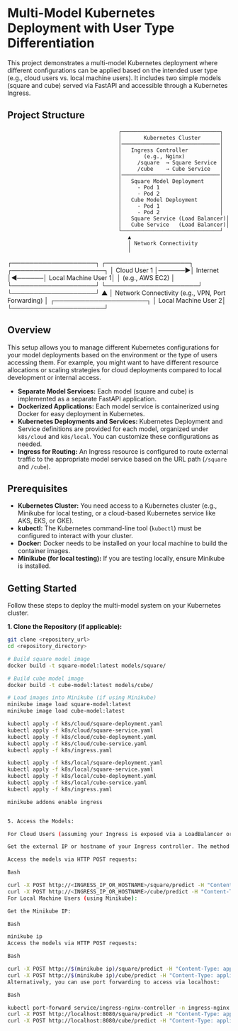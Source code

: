 # Multi-Model Kubernetes Deployment with User Type Differentiation

This project demonstrates a multi-model Kubernetes deployment where different configurations can be applied based on the intended user type (e.g., cloud users vs. local machine users). It includes two simple models (square and cube) served via FastAPI and accessible through a Kubernetes Ingress.

## Project Structure

                                       ┌───────────────────────────────┐
                                       │       Kubernetes Cluster      │
                                       │───────────────────────────────│
                                       │   Ingress Controller          │
                                       │       (e.g., Nginx)           │
                                       │     /square  → Square Service │
                                       │     /cube    → Cube Service   │
                                       │───────────────────────────────│
                                       │   Square Model Deployment     │
                                       │     - Pod 1                   │
                                       │     - Pod 2                   │
                                       │   Cube Model Deployment       │
                                       │     - Pod 1                   │
                                       │     - Pod 2                   │
                                       │   Square Service (Load Balancer)│
                                       │   Cube Service   (Load Balancer)│
                                       └───────────────────────────────┘
                                          ▲
                                          │ Network Connectivity
                                          │
┌───────────────────┐      ┌───────────────────┐      ┌─────────────────────┐
│ Cloud User 1      │──────▶│ Internet          │◀──────│ Local Machine User 1│
│ (e.g., AWS EC2)   │      └───────────────────┘      └─────────────────────┘
└───────────────────┘                                  ▲
                                                       │ Network Connectivity (e.g., VPN, Port Forwarding)
                                                       │
                                       ┌─────────────────────┐
                                       │ Local Machine User 2│
                                       └─────────────────────┘

## Overview

This setup allows you to manage different Kubernetes configurations for your model deployments based on the environment or the type of users accessing them. For example, you might want to have different resource allocations or scaling strategies for cloud deployments compared to local development or internal access.

- **Separate Model Services:** Each model (square and cube) is implemented as a separate FastAPI application.
- **Dockerized Applications:** Each model service is containerized using Docker for easy deployment in Kubernetes.
- **Kubernetes Deployments and Services:** Kubernetes Deployment and Service definitions are provided for each model, organized under `k8s/cloud` and `k8s/local`. You can customize these configurations as needed.
- **Ingress for Routing:** An Ingress resource is configured to route external traffic to the appropriate model service based on the URL path (`/square` and `/cube`).

## Prerequisites

- **Kubernetes Cluster:** You need access to a Kubernetes cluster (e.g., Minikube for local testing, or a cloud-based Kubernetes service like AKS, EKS, or GKE).
- **kubectl:** The Kubernetes command-line tool (`kubectl`) must be configured to interact with your cluster.
- **Docker:** Docker needs to be installed on your local machine to build the container images.
- **Minikube (for local testing):** If you are testing locally, ensure Minikube is installed.

## Getting Started

Follow these steps to deploy the multi-model system on your Kubernetes cluster.

**1. Clone the Repository (if applicable):**

```bash
git clone <repository_url>
cd <repository_directory>

# Build square model image
docker build -t square-model:latest models/square/

# Build cube model image
docker build -t cube-model:latest models/cube/

# Load images into Minikube (if using Minikube)
minikube image load square-model:latest
minikube image load cube-model:latest

kubectl apply -f k8s/cloud/square-deployment.yaml
kubectl apply -f k8s/cloud/square-service.yaml
kubectl apply -f k8s/cloud/cube-deployment.yaml
kubectl apply -f k8s/cloud/cube-service.yaml
kubectl apply -f k8s/ingress.yaml

kubectl apply -f k8s/local/square-deployment.yaml
kubectl apply -f k8s/local/square-service.yaml
kubectl apply -f k8s/local/cube-deployment.yaml
kubectl apply -f k8s/local/cube-service.yaml
kubectl apply -f k8s/ingress.yaml

minikube addons enable ingress


5. Access the Models:

For Cloud Users (assuming your Ingress is exposed via a LoadBalancer or public IP):

Get the external IP or hostname of your Ingress controller. The method varies depending on your cloud provider.

Access the models via HTTP POST requests:

Bash

curl -X POST http://<INGRESS_IP_OR_HOSTNAME>/square/predict -H "Content-Type: application/json" -d '{"input": 10}'
curl -X POST http://<INGRESS_IP_OR_HOSTNAME>/cube/predict -H "Content-Type: application/json" -d '{"input": 10}'
For Local Machine Users (using Minikube):

Get the Minikube IP:

Bash

minikube ip
Access the models via HTTP POST requests:

Bash

curl -X POST http://$(minikube ip)/square/predict -H "Content-Type: application/json" -d '{"input": 15}'
curl -X POST http://$(minikube ip)/cube/predict -H "Content-Type: application/json" -d '{"input": 15}'
Alternatively, you can use port forwarding to access via localhost:

Bash

kubectl port-forward service/ingress-nginx-controller -n ingress-nginx 8080:80 &
curl -X POST http://localhost:8080/square/predict -H "Content-Type: application/json" -d '{"input": 20}'
curl -X POST http://localhost:8080/cube/predict -H "Content-Type: application/json" -d '{"input": 20}'
